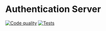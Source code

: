 # Authentication Server

[![Code quality](https://github.com/glefer/authentication-server/actions/workflows/code-quality.yml/badge.svg)](https://github.com/glefer/authentication-server/actions/workflows/code-quality.yml)
[![Tests](https://github.com/glefer/authentication-server/actions/workflows/tests.yml/badge.svg)](https://github.com/glefer/authentication-server/actions/workflows/tests.yml)
